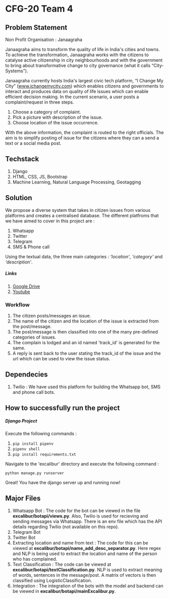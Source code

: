 # CFG-20 Team 4
## Problem Statement
Non Profit Organisation : Janaagraha

Janaagraha aims to transform the quality of life in India's cities and towns. To achieve the transformation, Janaagraha works with the citizens to catalyse active citizenship in city neighbourhoods and with the government to bring about transformative change to city governance (what it calls “City-Systems”).

Janaagraha currently hosts India's largest civic tech platform, “I Change My City” (www.ichangemycity.com) which enables citizens and governments to interact and produces data on quality of life issues which can enable efficient decision making.
In the current scenario, a user posts a complaint/request in three steps. 
1. Choose a category of complaint. 
2. Pick a picture with description of the issue. 
3. Choose location of the issue occurrence.

With the above information, the complaint is routed to the right officials. The aim is to simplify posting of issue for the citizens where they can a send a text or a social media post.
## Techstack
1. Django
2. HTML, CSS, JS, Bootstrap
3. Machine Learning, Natural Language Processing, Geotagging
## Solution
We propose a diverse system that takes in citizen issues from various platforms and creates a centralised database. The different platfroms that we have aimed to cover in this project are :
1. Whatsapp
2. Twitter
3. Telegram
4. SMS & Phone call

Using the textual data, the three main categories : *'location'*, *'category'* and *'description'*.

##### Links
1. [Google Drive](https://drive.google.com/file/d/11kN5nLtoGAfoxbf6pIFkj3kKSkRMjsOB/view)
2. [Youtube](https://youtu.be/GtkpMGtf_cg)

### Workflow
1. The citizen posts/messages an issue.
2. The name of the citizen and the location of the issue is extracted from the post/message.
3. The post/message is then classified into one of the many pre-defined categories of issues.
4. The complain is lodged and an id named 'track_id' is generated for the same.
5. A reply is sent back to the user stating the track_id of the issue and the url which can be used to view the issue status.
## Dependecies
1. Twilio : We have used this platform for building the Whatsapp bot, SMS and phone call bots.
## How to successfully run the project
##### Django Project
Execute the following commands :
1. `pip install pipenv`
2. `pipenv shell`
3. `pip install requirements.txt`

Navigate to the 'excalibur' directory and execute the following command :

  `python manage.py runserver`

Great! You have the django server up and running now! 
## Major Files
1. Whatsapp Bot : The code for the bot can be viewed in the file **excalibur/botapi/views.py**. Also, Twilio is used for recieving and sending messages via Whatsapp. There is an env file which has the API details regarding Twilio (not available on this repo).
2. Telegram Bot
3. Twitter Bot
4. Extracting location and name from text : The code for this can be viewed at **excalibur/botapi/name_add_desc_separator.py**. Here regex and NLP is being used to extract the location and name of the person who has complained.
5. Text Classification : The code can be viewed at **excalibur/botapi/textClassification.py**. NLP is used to extract meaning of words, sentences in the message/post. A matrix of vectors is then classified using LogisticClassification.
6. Integration : The integration of the bots with the model and backend can be viewed in **excalibur/botapi/mainExcalibur.py**.